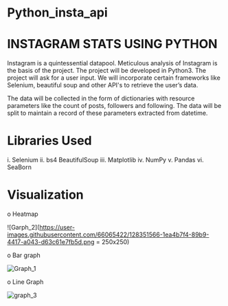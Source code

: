 # Python_insta_api

# INSTAGRAM STATS USING PYTHON

Instagram is a quintessential datapool. Meticulous analysis of Instagram is the
basis of the project. The project will be developed in Python3. The project will ask
for a user input. We will incorporate certain frameworks like Selenium,
beautiful soup and other API's to retrieve the user’s data.

The data will be collected in the form of dictionaries with resource parameters like
the count of posts, followers and following. The data will be split to maintain a
record of these parameters extracted from datetime.

# Libraries Used
  i. Selenium
 ii. bs4 BeautifulSoup
iii. Matplotlib
 iv. NumPy
  v. Pandas
 vi. SeaBorn
 
 # Visualization
 
 o Heatmap
 
![Garph_2](https://user-images.githubusercontent.com/66065422/128351566-1ea4b7f4-89b9-4417-a043-d63c61e7fb5d.png = 250x250)

o Bar graph 
 
![Graph_1](https://user-images.githubusercontent.com/66065422/128351578-08d8b51c-0d51-47b6-aace-e902bc7bcce5.png)
 
 o Line Graph
 
![graph_3](https://user-images.githubusercontent.com/66065422/128351584-7b936594-45e1-443c-bf7c-9dfaacaac862.png)
